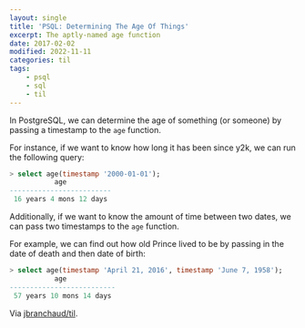 ```yaml
---
layout: single
title: 'PSQL: Determining The Age Of Things'
excerpt: The aptly-named age function
date: 2017-02-02
modified: 2022-11-11
categories: til
tags:
    - psql
    - sql
    - til
---
```


In PostgreSQL, we can determine the age of something (or someone) by passing
a timestamp to the `age` function.

For instance, if we want to know how long it has been since y2k, we can run
the following query:

```sql
> select age(timestamp '2000-01-01');
           age
-------------------------
 16 years 4 mons 12 days
```

Additionally, if we want to know the amount of time between two dates, we
can pass two timestamps to the `age` function.

For example, we can find out how old Prince lived to be by passing in the
date of death and then date of birth:

```sql
> select age(timestamp 'April 21, 2016', timestamp 'June 7, 1958');
           age
--------------------------
 57 years 10 mons 14 days
```

Via [jbranchaud/til](https://github.com/jbranchaud/til).
